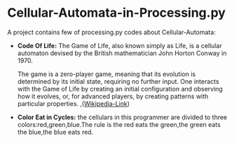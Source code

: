 # Cellular-Automata-in-Processing.py

A project contains few of processing.py codes about Cellular-Automata:

- **Code Of Life:**
  The Game of Life, also known simply as Life, is a cellular automaton devised by the British mathematician John Horton Conway in 1970.
  
  The game is a zero-player game, meaning that its evolution is determined by its initial state, requiring no further input. One interacts with the Game of Life by creating an initial configuration and observing how it evolves, or, for advanced players, by creating patterns with particular properties. ,([Wikipedia-Link](https://en.wikipedia.org/wiki/Conway%27s_Game_of_Life))

- **Color Eat in Cycles:** the cellulars in this programmer are divided to three colors:red,green,blue.The rule is the red eats the green,the green eats the blue,the blue eats red.
